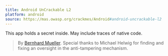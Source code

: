 ```yaml
---
title: Android UnCrackable L2
platform: android
source: https://mas.owasp.org/crackmes/Android#android-uncrackable-l2
---
```


This app holds a secret inside. May include traces of native code.

> By [Bernhard Mueller](https://github.com/muellerberndt "Bernhard Mueller"). Special thanks to Michael Helwig for finding and fixing an oversight in the anti-tampering mechanism.
